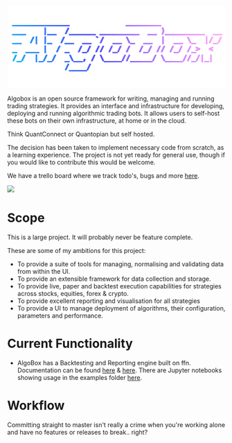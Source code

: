 ![AlgoBox](algobox.png)

Algobox is an open source framework for writing, managing and running trading
strategies. It provides an interface and infrastructure for developing, deploying
and running algorithmic trading bots. It allows users to self-host these bots
on their own infrastructure, at home or in the cloud.

Think QuantConnect or Quantopian but self hosted.

The decision has been taken to implement necessary code from scratch,
as a learning experience. The project is not yet ready for general use,
though if you would like to contribute this would be welcome.

We have a trello board where we track todo's, bugs and more [here](https://trello.com/b/a4PSkfDs/algobox).

![](https://i.imgur.com/2HAoR3F.jpg)


# Scope

This is a large project. It will probably never be feature complete.

These are some of my ambitions for this project:

  - To provide a suite of tools for managing, normalising and validating data
     from within the UI.
  - To provide an extensible framework for data collection and storage.
  - To provide live, paper and backtest execution capabilities for strategies
     across stocks, equities, forex & crypto.
  - To provide excellent reporting and visualisation for all strategies
  - To provide a UI to manage deployment of algorithms, their configuration,
     parameters and performance.

# Current Functionality
 - AlgoBox has a Backtesting and Reporting engine built on ffn.
    Documentation can be found [here](doc/backtest.md) & [here](core/backtest/manager.py). There are Jupyter notebooks showing usage in the examples folder [here](examples/).


# Workflow

Committing straight to master isn't really a crime when you're working alone and have no features or releases to break.. right?
